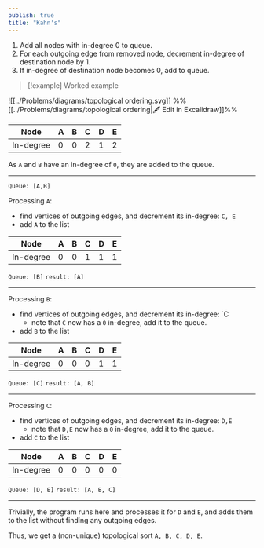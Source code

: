 ```yaml
---
publish: true
title: "Kahn's"
---
```

1. Add all nodes with in-degree $0$ to queue.
2. For each outgoing edge from removed node, decrement in-degree of destination node by $1$.
3. If in-degree of destination node becomes $0$, add to queue.

> [!example] Worked example

![[../Problems/diagrams/topological ordering.svg]]
%%[[../Problems/diagrams/topological ordering|🖋 Edit in Excalidraw]]%%


| Node      | A   | B   | C   | D   | E   |
| --------- | --- | --- | --- | --- | --- |
| In-degree | 0   | 0   | 2   | 1   | 2   |

As `A` and `B` have an in-degree of `0`, they are added to the queue.

---
`Queue: [A,B]`

Processing `A`:
- find vertices of outgoing edges, and decrement its in-degree: `C, E`
- add `A` to the list

| Node      | A   | B   | C   | D   | E   |
| --------- | --- | --- | --- | --- | --- |
| In-degree | 0   | 0   | 1   | 1   | 1   |
`Queue: [B]`
`result: [A]`

---

Processing `B`:
- find vertices of outgoing edges, and decrement its in-degree: `C
	- note that `C` now has a `0` in-degree, add it to the queue.
- add `B` to the list

| Node      | A   | B   | C   | D   | E   |
| --------- | --- | --- | --- | --- | --- |
| In-degree | 0   | 0   | 0   | 1   | 1   |
`Queue: [C]`
`result: [A, B]`

---

Processing `C`:
- find vertices of outgoing edges, and decrement its in-degree: `D,E`
	- note that `D,E` now has a `0` in-degree, add it to the queue.
- add `C` to the list


| Node      | A   | B   | C   | D   | E   |
| --------- | --- | --- | --- | --- | --- |
| In-degree | 0   | 0   | 0   | 0   | 0   |
`Queue: [D, E]`
`result: [A, B, C]`

---

Trivially, the program runs here and processes it for `D` and `E`, and adds them to the list without finding any outgoing edges.

Thus, we get a (non-unique) topological sort `A, B, C, D, E`.